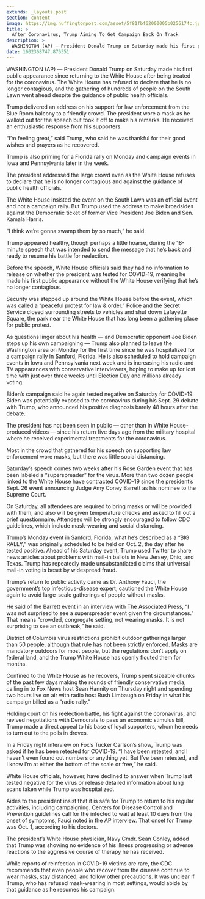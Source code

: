```yaml
--- 
extends: _layouts.post 
section: content 
image: https://img.huffingtonpost.com/asset/5f81fbf62000005b0256174c.jpeg?cache=swjd8xpv3f&ops=1778_1000 
title: > 
  After Coronavirus, Trump Aiming To Get Campaign Back On Track 
description: > 
  WASHINGTON (AP) — President Donald Trump on Saturday made his first public appearance since returning to the White House after being treated for the coronavirus.The White House insisted the event on the South Lawn was an official event and not a campaign rally.Ahead of his Saturday event, Trump used Twitter to share news articles about problems with mail-in ballots in New Jersey, Ohio, and Texas.Masks are mandatory outdoors for most people, but the regulations don’t apply on federal land, and the Trump White House has openly flouted them for months.White House officials, however, have declined to answer when Trump last tested negative for the virus or release detailed information about lung scans taken while Trump was hospitalized. 
date: 1602368747.876351 
--- 
```

WASHINGTON (AP) — President Donald Trump on Saturday made his first public appearance since returning to the White House after being treated for the coronavirus. The White House has refused to declare that he is no longer contagious, and the gathering of hundreds of people on the South Lawn went ahead despite the guidance of public health officials.

Trump delivered an address on his support for law enforcement from the Blue Room balcony to a friendly crowd. The president wore a mask as he walked out for the speech but took it off to make his remarks. He received an enthusiastic response from his supporters.

“I’m feeling great,” said Trump, who said he was thankful for their good wishes and prayers as he recovered.

Trump is also priming for a Florida rally on Monday and campaign events in Iowa and Pennsylvania later in the week.

The president addressed the large crowd even as the White House refuses to declare that he is no longer contagious and against the guidance of public health officials.

The White House insisted the event on the South Lawn was an official event and not a campaign rally. But Trump used the address to make broadsides against the Democratic ticket of former Vice President Joe Biden and Sen. Kamala Harris.

“I think we’re gonna swamp them by so much,” he said.

Trump appeared healthy, though perhaps a little hoarse, during the 18-minute speech that was intended to send the message that he’s back and ready to resume his battle for reelection.

Before the speech, White House officials said they had no information to release on whether the president was tested for COVID-19, meaning he made his first public appearance without the White House verifying that he’s no longer contagious.

Security was stepped up around the White House before the event, which was called a “peaceful protest for law & order.” Police and the Secret Service closed surrounding streets to vehicles and shut down Lafayette Square, the park near the White House that has long been a gathering place for public protest.

As questions linger about his health — and Democratic opponent Joe Biden steps up his own campaigning — Trump also planned to leave the Washington area on Monday for the first time since he was hospitalized for a campaign rally in Sanford, Florida. He is also scheduled to hold campaign events in Iowa and Pennsylvania next week and is increasing his radio and TV appearances with conservative interviewers, hoping to make up for lost time with just over three weeks until Election Day and millions already voting.

Biden’s campaign said he again tested negative on Saturday for COVID-19. Biden was potentially exposed to the coronavirus during his Sept. 29 debate with Trump, who announced his positive diagnosis barely 48 hours after the debate.

The president has not been seen in public — other than in White House-produced videos — since his return five days ago from the military hospital where he received experimental treatments for the coronavirus.

Most in the crowd that gathered for his speech on supporting law enforcement wore masks, but there was little social distancing.

Saturday’s speech comes two weeks after his Rose Garden event that has been labeled a “superspreader” for the virus. More than two dozen people linked to the White House have contracted COVID-19 since the president’s Sept. 26 event announcing Judge Amy Coney Barrett as his nominee to the Supreme Court.

On Saturday, all attendees are required to bring masks or will be provided with them, and also will be given temperature checks and asked to fill out a brief questionnaire. Attendees will be strongly encouraged to follow CDC guidelines, which include mask-wearing and social distancing.

Trump’s Monday event in Sanford, Florida, what he’s described as a “BIG RALLY,” was originally scheduled to be held on Oct. 2, the day after he tested positive. Ahead of his Saturday event, Trump used Twitter to share news articles about problems with mail-in ballots in New Jersey, Ohio, and Texas. Trump has repeatedly made unsubstantiated claims that universal mail-in voting is beset by widespread fraud.

Trump’s return to public activity came as Dr. Anthony Fauci, the government’s top infectious-disease expert, cautioned the White House again to avoid large-scale gatherings of people without masks.

He said of the Barrett event in an interview with The Associated Press, “I was not surprised to see a superspreader event given the circumstances.” That means “crowded, congregate setting, not wearing masks. It is not surprising to see an outbreak,” he said.

District of Columbia virus restrictions prohibit outdoor gatherings larger than 50 people, although that rule has not been strictly enforced. Masks are mandatory outdoors for most people, but the regulations don’t apply on federal land, and the Trump White House has openly flouted them for months.

Confined to the White House as he recovers, Trump spent sizeable chunks of the past few days making the rounds of friendly conservative media, calling in to Fox News host Sean Hannity on Thursday night and spending two hours live on air with radio host Rush Limbaugh on Friday in what his campaign billed as a “radio rally.”

Holding court on his reelection battle, his fight against the coronavirus, and revived negotiations with Democrats to pass an economic stimulus bill, Trump made a direct appeal to his base of loyal supporters, whom he needs to turn out to the polls in droves.

In a Friday night interview on Fox’s Tucker Carlson’s show, Trump was asked if he has been retested for COVID-19. “I have been retested, and I haven’t even found out numbers or anything yet. But I’ve been retested, and I know I’m at either the bottom of the scale or free,” he said.

White House officials, however, have declined to answer when Trump last tested negative for the virus or release detailed information about lung scans taken while Trump was hospitalized.

Aides to the president insist that it is safe for Trump to return to his regular activities, including campaigning. Centers for Disease Control and Prevention guidelines call for the infected to wait at least 10 days from the onset of symptoms, Fauci noted in the AP interview. That onset for Trump was Oct. 1, according to his doctors.

The president’s White House physician, Navy Cmdr. Sean Conley, added that Trump was showing no evidence of his illness progressing or adverse reactions to the aggressive course of therapy he has received.

While reports of reinfection in COVID-19 victims are rare, the CDC recommends that even people who recover from the disease continue to wear masks, stay distanced, and follow other precautions. It was unclear if Trump, who has refused mask-wearing in most settings, would abide by that guidance as he resumes his campaign.